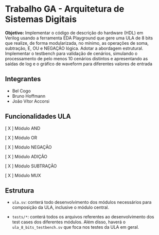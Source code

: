 # Trabalho GA - Arquitetura de Sistemas Digitais

**Objetivo:** Implementar o código de descrição do hardware (HDL) em Verilog usando a ferramenta EDA Playground
que gere uma ULA de 8 bits que realize, de forma modularizada, no mínimo, as operações de soma,
subtração, E, OU e NEGAÇÃO lógica. Adotar a abordagem estrutural. Implementar o testbench para validação de cenários, simulando o processamento de pelo menos 10
cenários distintos e apresentando as saídas de log e o gráfico de waveform para diferentes valores de
entrada

## Integrantes
- Bel Cogo
- Bruno Hoffmann
- João Vítor Accorsi

## Funcionalidades ULA

[ X ] Módulo AND

[ X ] Módulo OR

[ X ] Módulo NEGAÇÃO

[ X ] Módulo ADIÇÃO

[ X ] Módulo SUBTRAÇÃO

[ X ] Módulo MUX

## Estrutura

- `ula.sv`: conterá todo desenvolvimento dos módulos necessários para composição da ULA, inclusive o módulo central.

- `tests/*`: conterá todos os arquivos referentes ao desenvolvimento dos test cases dos diferentes módulos. Além disso, haverá o `ula_8_bits_testbench.sv` que foca nos testes da ULA em geral.

